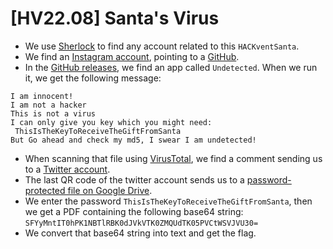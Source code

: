 # [HV22.08] Santa's Virus

- We use [Sherlock](https://github.com/sherlock-project/sherlock) to find any account related to this `HACKventSanta`.
- We find an [Instagram account](https://www.instagram.com/HACKventSanta/), pointing to a [GitHub](https://github.com/HackerSanta/FILES/).
- In the [GitHub releases](https://github.com/HackerSanta/FILES/releases/tag/HV22), we find an app called `Undetected`. When we run it, we get the following message:

```
I am innocent!
I am not a hacker
This is not a virus
I can only give you key which you might need:
 ThisIsTheKeyToReceiveTheGiftFromSanta
But Go ahead and check my md5, I swear I am undetected!
```

- When scanning that file using [VirusTotal](https://www.virustotal.com/gui/file/4d0e17d872f1d5050ad71e0182073b55009c56e9177e6f84a039b25b402c0aef/community), we find a comment sending us to a [Twitter account](https://twitter.com/SwissSanta2022).
- The last QR code of the twitter account sends us to a [password-protected file on Google Drive](https://drive.google.com/file/d/11pKYrcwr7Hf1eSUq8twtN5aMK-oziPE4/view?usp=sharing).
- We enter the password `ThisIsTheKeyToReceiveTheGiftFromSanta`, then we get a PDF containing the following base64 string:
`SFYyMntIT0hPK1NBTlRBK0dJVkVTK0ZMQUdTK05PVCtWSVJVU30=`
- We convert that base64 string into text and get the flag.
